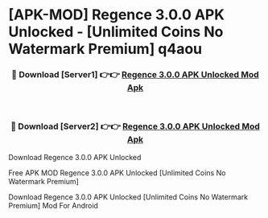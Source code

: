 # [APK-MOD] Regence 3.0.0 APK Unlocked - [Unlimited Coins No Watermark Premium] q4aou



<div align="center">
<h3>🔴 Download [Server1] 👉👉 <a href="https://momento.my/?title=Regence_3.0.0_APK_Unlocked">Regence 3.0.0 APK Unlocked Mod Apk</a></h3><br>

<h3>🔴 Download [Server2] 👉👉 <a href="https://momento.my/?title=Regence_3.0.0_APK_Unlocked">Regence 3.0.0 APK Unlocked Mod Apk</a></h3>
</div>



Download Regence 3.0.0 APK Unlocked 

Free APK MOD Regence 3.0.0 APK Unlocked [Unlimited Coins No Watermark Premium]

Download Regence 3.0.0 APK Unlocked [Unlimited Coins No Watermark Premium] Mod For Android
